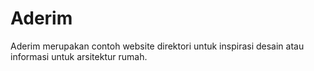 # Aderim
Aderim merupakan contoh website direktori untuk inspirasi desain atau informasi untuk arsitektur rumah.
